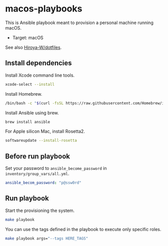 # macos-playbooks

This is Ansible playbook meant to provision a personal machine running macOS.

- Target: macOS

See also [Hiroya-W/dotfiles](https://github.com/Hiroya-W/dotfiles).

## Install dependencies

Install Xcode command line tools.

```bash
xcode-select --install
```

Install Homebrew.

```bash
/bin/bash -c "$(curl -fsSL https://raw.githubusercontent.com/Homebrew/install/HEAD/install.sh)"
```

Install Ansible using brew.

```bash
brew install ansible
```

For Apple silicon Mac, install Rosetta2.

```bash
softwareupdate --install-rosetta
```

## Before run playbook

Set your password to `ansible_become_password` in `inventory/group_vars/all.yml`.

```yml:inventory/group_vars/all.yml
ansible_becom_password: "p@ssw0rd"
```

## Run playbook

Start the provisioning the system.

```bash
make playbook
```

You can use the tags defined in the playbook to execute only specific roles.

```bash
make playbook args="--tags HERE_TAGS"
```
